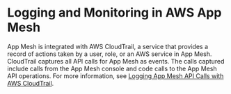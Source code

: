 # Logging and Monitoring in AWS App Mesh<a name="logging-monitoring"></a>

App Mesh is integrated with AWS CloudTrail, a service that provides a record of actions taken by a user, role, or an AWS service in App Mesh\. CloudTrail captures all API calls for App Mesh as events\. The calls captured include calls from the App Mesh console and code calls to the App Mesh API operations\. For more information, see [Logging App Mesh API Calls with AWS CloudTrail](logging-using-cloudtrail.md)\. 